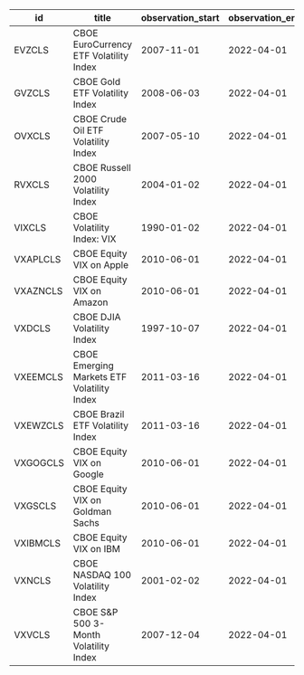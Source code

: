 | id       | title                                      | observation_start   | observation_end   |
|----------|--------------------------------------------|---------------------|-------------------|
| EVZCLS   | CBOE EuroCurrency ETF Volatility Index     | 2007-11-01          | 2022-04-01        |
| GVZCLS   | CBOE Gold ETF Volatility Index             | 2008-06-03          | 2022-04-01        |
| OVXCLS   | CBOE Crude Oil ETF Volatility Index        | 2007-05-10          | 2022-04-01        |
| RVXCLS   | CBOE Russell 2000 Volatility Index         | 2004-01-02          | 2022-04-01        |
| VIXCLS   | CBOE Volatility Index: VIX                 | 1990-01-02          | 2022-04-01        |
| VXAPLCLS | CBOE Equity VIX on Apple                   | 2010-06-01          | 2022-04-01        |
| VXAZNCLS | CBOE Equity VIX on Amazon                  | 2010-06-01          | 2022-04-01        |
| VXDCLS   | CBOE DJIA Volatility Index                 | 1997-10-07          | 2022-04-01        |
| VXEEMCLS | CBOE Emerging Markets ETF Volatility Index | 2011-03-16          | 2022-04-01        |
| VXEWZCLS | CBOE Brazil ETF Volatility Index           | 2011-03-16          | 2022-04-01        |
| VXGOGCLS | CBOE Equity VIX on Google                  | 2010-06-01          | 2022-04-01        |
| VXGSCLS  | CBOE Equity VIX on Goldman Sachs           | 2010-06-01          | 2022-04-01        |
| VXIBMCLS | CBOE Equity VIX on IBM                     | 2010-06-01          | 2022-04-01        |
| VXNCLS   | CBOE NASDAQ 100 Volatility Index           | 2001-02-02          | 2022-04-01        |
| VXVCLS   | CBOE S&P 500 3-Month Volatility Index      | 2007-12-04          | 2022-04-01        |
